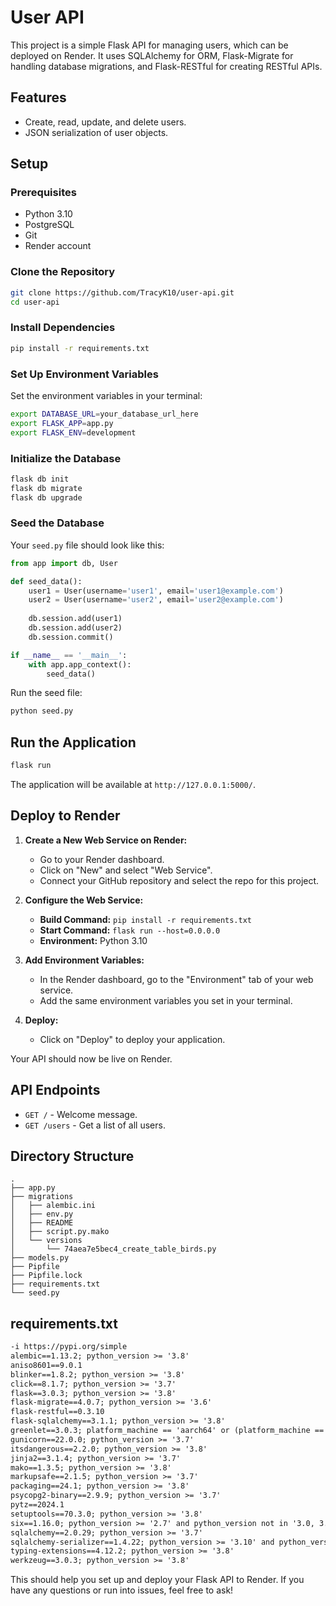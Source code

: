 # User API

This project is a simple Flask API for managing users, which can be deployed on Render. It uses SQLAlchemy for ORM, Flask-Migrate for handling database migrations, and Flask-RESTful for creating RESTful APIs.

## Features

- Create, read, update, and delete users.
- JSON serialization of user objects.

## Setup

### Prerequisites

- Python 3.10
- PostgreSQL
- Git
- Render account

### Clone the Repository

```sh
git clone https://github.com/TracyK10/user-api.git
cd user-api
```

### Install Dependencies

```sh
pip install -r requirements.txt
```

### Set Up Environment Variables

Set the environment variables in your terminal:

```sh
export DATABASE_URL=your_database_url_here
export FLASK_APP=app.py
export FLASK_ENV=development
```

### Initialize the Database

```sh
flask db init
flask db migrate
flask db upgrade
```

### Seed the Database

Your `seed.py` file should look like this:

```python
from app import db, User

def seed_data():
    user1 = User(username='user1', email='user1@example.com')
    user2 = User(username='user2', email='user2@example.com')
    
    db.session.add(user1)
    db.session.add(user2)
    db.session.commit()

if __name__ == '__main__':
    with app.app_context():
        seed_data()
```

Run the seed file:

```sh
python seed.py
```

## Run the Application

```sh
flask run
```

The application will be available at `http://127.0.0.1:5000/`.

## Deploy to Render

1. **Create a New Web Service on Render:**
    - Go to your Render dashboard.
    - Click on "New" and select "Web Service".
    - Connect your GitHub repository and select the repo for this project.

2. **Configure the Web Service:**
    - **Build Command:** `pip install -r requirements.txt`
    - **Start Command:** `flask run --host=0.0.0.0`
    - **Environment:** Python 3.10

3. **Add Environment Variables:**
    - In the Render dashboard, go to the "Environment" tab of your web service.
    - Add the same environment variables you set in your terminal.

4. **Deploy:**
    - Click on "Deploy" to deploy your application.

Your API should now be live on Render.

## API Endpoints

- `GET /` - Welcome message.
- `GET /users` - Get a list of all users.

## Directory Structure

```
.
├── app.py
├── migrations
│   ├── alembic.ini
│   ├── env.py
│   ├── README
│   ├── script.py.mako
│   └── versions
│       └── 74aea7e5bec4_create_table_birds.py
├── models.py
├── Pipfile
├── Pipfile.lock
├── requirements.txt
└── seed.py
```

## requirements.txt

```txt
-i https://pypi.org/simple
alembic==1.13.2; python_version >= '3.8'
aniso8601==9.0.1
blinker==1.8.2; python_version >= '3.8'
click==8.1.7; python_version >= '3.7'
flask==3.0.3; python_version >= '3.8'
flask-migrate==4.0.7; python_version >= '3.6'
flask-restful==0.3.10
flask-sqlalchemy==3.1.1; python_version >= '3.8'
greenlet==3.0.3; platform_machine == 'aarch64' or (platform_machine == 'ppc64le' or (platform_machine == 'x86_64' or (platform_machine == 'amd64' or (platform_machine == 'AMD64' or (platform_machine == 'win32' or platform_machine == 'WIN32')))))
gunicorn==22.0.0; python_version >= '3.7'
itsdangerous==2.2.0; python_version >= '3.8'
jinja2==3.1.4; python_version >= '3.7'
mako==1.3.5; python_version >= '3.8'
markupsafe==2.1.5; python_version >= '3.7'
packaging==24.1; python_version >= '3.8'
psycopg2-binary==2.9.9; python_version >= '3.7'
pytz==2024.1
setuptools==70.3.0; python_version >= '3.8'
six==1.16.0; python_version >= '2.7' and python_version not in '3.0, 3.1, 3.2'
sqlalchemy==2.0.29; python_version >= '3.7'
sqlalchemy-serializer==1.4.22; python_version >= '3.10' and python_version < '4.0'
typing-extensions==4.12.2; python_version >= '3.8'
werkzeug==3.0.3; python_version >= '3.8'
```

This should help you set up and deploy your Flask API to Render. If you have any questions or run into issues, feel free to ask!